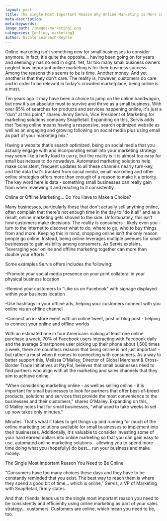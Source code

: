 ```yaml
---
layout: post
title: The Single Most Important Reason Why Online Marketing Is More Important Than Ever
meta-description:
meta-keywords:
image_path: /images/marketing1.png
categories: [online, marketing]
author: Nicole Leinbach-Reyhle
---
```


Online marketing isn't something new for small businesses to consider anymore. In fact, it's quite the opposite... having been going on for years and seemingly has no end in sight. Yet, far too many small business owners neglect how important online marketing is for their business success. Among the reasons this seems to be is time. Another money. And yet another is that they don't care. The reality is, however, customers do care and in order to be relevant in today's crowded marketplace, being online is a must.

Ten years ago it may have been a choice to jump on the online bandwagon, but now it's an absolute must to survive and thrive as a small business. With over 85% of searches for products and services happening online, it's just a "duh" at this point," shares Jenny Servis, Vice President of Marketing for marketing solutions company SnapRetail. Expanding on this, Servis adds that "being online means having a responsive, search optimized website as well as an engaging and growing following on social media plus using email as part of your marketing mix."

Having a website that's search optimized, being on social media that you actually engage with and incorporating email into your marketing strategy may seem like a hefty load to carry, but the reality is it is almost too easy for small businesses to do nowadays. Automated marketing solutions help make consistent, frequent updates to all these channels nearly turn-key, and the data that's tracked from social media, email marketing and other online strategies offers more than enough of a reason to make it a priority. The key word here is data - something small businesses can really gain from when reviewing it and reacting to it consistently.

Online or Offline Marketing... Do You Have to Make a Choice?

Many businesses, particularly those that don't actually sell anything online, often complain that there's not enough time in the day to "do it all" and as a result, online marketing gets shoved to the side. Unfortunately, this isn't how customers make decisions. The reality is consumers - likely even you - turn to the internet to discover what to do, where to go, who to buy things from and more. Keeping this in mind, shopping online isn't the only reason people go online. Instead, being online leverages multiple avenues for small businesses to gain visibility among consumers. As Servis explains, "leveraging your online and offline marketing ​together ​can more than double your efforts."

Some examples Servis offers includes the following:

-Promot​e​ your social media ​presence ​on your print collateral in your physical business location

​-R​emind your customers to "Like us on Facebook" with signage displayed within your business location

​​-Use hashtags in your offline ads, helping your customers connect with you online via an offline channel

-Connect an in-store event with an online tweet, post or blog post - helping to connect your online and offline worlds

With an estimated one in four Americans making at least one online purchase a week, 70% of Facebook users interacting with Facebook daily and the average Smartphone user picking up their phone about 1,500 times a week,  there are countless reasons that being online is not just important - but rather a must when it comes to connecting with consumers. As a way to better support this, Melissa O’Malley, Director of Global Merchant & Cross-Border Trade Initiatives at PayPal, believes that small businesses need to find partners who align with all the marketing and sales channels that they aim to achieve online.

"When considering marketing online - as well as selling online - it is important for small businesses to look for partners that offer best-of-breed products, solutions and services that provide the most convenience to the businesses and their customers," shares O'Malley. Expanding on this, O'Malley notes that for small businesses, "what used to take weeks to set up now takes only minutes."

Minutes. That's what it takes to get things up and running for much of the online marketing solutions available for small businesses to implement into their businesses. Additionally, it's valuable to consider investing some of your hard earned dollars into online marketing so that you can gain easy to use, automated online marketing solutions - allowing you to spend more time doing what you (hopefully) do best... run your business and make money.

The Single Most Important Reason You Need to Be Online

"Consumers have too many choices these days and they have to be constantly reminded that you exist. The best way to reach them is where they spend a good bit of time... which is online," Servis, a VP of Marketing with SnapRetail, firmly states.

And that, friends, leads us to the single most important reason you need to be consistently and efficiently using online marketing as part of your sales strategy... customers. Customers are online, which mean you need to be, too.
